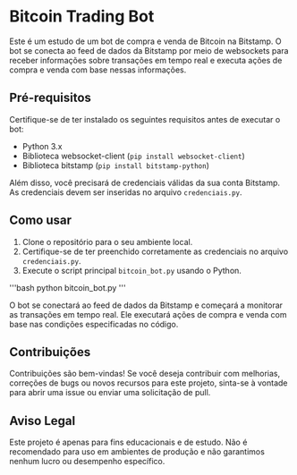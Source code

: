 # Bitcoin Trading Bot

Este é um estudo de um bot de compra e venda de Bitcoin na Bitstamp. O bot se conecta ao feed de dados da Bitstamp por meio de websockets para receber informações sobre transações em tempo real e executa ações de compra e venda com base nessas informações.

## Pré-requisitos

Certifique-se de ter instalado os seguintes requisitos antes de executar o bot:

- Python 3.x
- Biblioteca websocket-client (`pip install websocket-client`)
- Biblioteca bitstamp (`pip install bitstamp-python`)

Além disso, você precisará de credenciais válidas da sua conta Bitstamp. As credenciais devem ser inseridas no arquivo `credenciais.py`.

## Como usar

1. Clone o repositório para o seu ambiente local.
2. Certifique-se de ter preenchido corretamente as credenciais no arquivo `credenciais.py`.
3. Execute o script principal `bitcoin_bot.py` usando o Python.

'''bash
python bitcoin_bot.py
'''

O bot se conectará ao feed de dados da Bitstamp e começará a monitorar as transações em tempo real. Ele executará ações de compra e venda com base nas condições especificadas no código.

## Contribuições

Contribuições são bem-vindas! Se você deseja contribuir com melhorias, correções de bugs ou novos recursos para este projeto, sinta-se à vontade para abrir uma issue ou enviar uma solicitação de pull.

## Aviso Legal

Este projeto é apenas para fins educacionais e de estudo. Não é recomendado para uso em ambientes de produção e não garantimos nenhum lucro ou desempenho específico.

